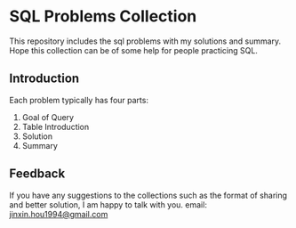 # SQL Problems Collection

This repository includes the sql problems with my solutions and summary. Hope this collection can be of some help for people practicing SQL.


## Introduction

Each problem typically has four parts: 
1. Goal of Query
2. Table Introduction
3. Solution
4. Summary


## Feedback

If you have any suggestions to the collections such as the format of sharing and better solution, I am happy to talk with you. 
email: jinxin.hou1994@gmail.com
